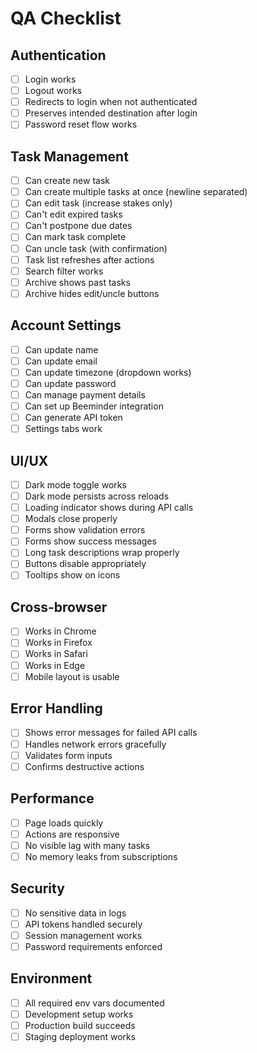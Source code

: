 # QA Checklist

## Authentication
- [ ] Login works
- [ ] Logout works
- [ ] Redirects to login when not authenticated
- [ ] Preserves intended destination after login
- [ ] Password reset flow works

## Task Management
- [ ] Can create new task
- [ ] Can create multiple tasks at once (newline separated)
- [ ] Can edit task (increase stakes only)
- [ ] Can't edit expired tasks
- [ ] Can't postpone due dates
- [ ] Can mark task complete
- [ ] Can uncle task (with confirmation)
- [ ] Task list refreshes after actions
- [ ] Search filter works
- [ ] Archive shows past tasks
- [ ] Archive hides edit/uncle buttons

## Account Settings
- [ ] Can update name
- [ ] Can update email
- [ ] Can update timezone (dropdown works)
- [ ] Can update password
- [ ] Can manage payment details
- [ ] Can set up Beeminder integration
- [ ] Can generate API token
- [ ] Settings tabs work

## UI/UX
- [ ] Dark mode toggle works
- [ ] Dark mode persists across reloads
- [ ] Loading indicator shows during API calls
- [ ] Modals close properly
- [ ] Forms show validation errors
- [ ] Forms show success messages
- [ ] Long task descriptions wrap properly
- [ ] Buttons disable appropriately
- [ ] Tooltips show on icons

## Cross-browser
- [ ] Works in Chrome
- [ ] Works in Firefox
- [ ] Works in Safari
- [ ] Works in Edge
- [ ] Mobile layout is usable

## Error Handling
- [ ] Shows error messages for failed API calls
- [ ] Handles network errors gracefully
- [ ] Validates form inputs
- [ ] Confirms destructive actions

## Performance
- [ ] Page loads quickly
- [ ] Actions are responsive
- [ ] No visible lag with many tasks
- [ ] No memory leaks from subscriptions

## Security
- [ ] No sensitive data in logs
- [ ] API tokens handled securely
- [ ] Session management works
- [ ] Password requirements enforced

## Environment
- [ ] All required env vars documented
- [ ] Development setup works
- [ ] Production build succeeds
- [ ] Staging deployment works
